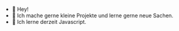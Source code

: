 - 👋 Hey!
- 👀 Ich mache gerne kleine Projekte und lerne gerne neue Sachen.
- 🌱 Ich lerne derzeit Javascript.
